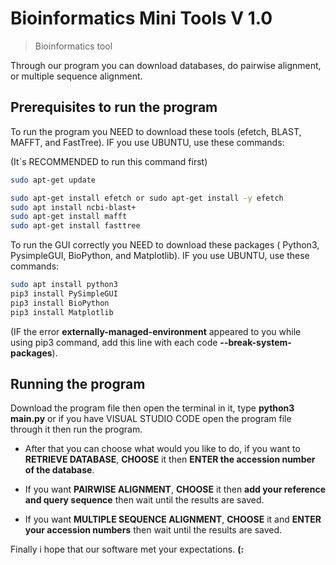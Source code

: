 # Bioinformatics Mini Tools V 1.0
> Bioinformatics tool

Through our program you can download databases, do pairwise alignment, or multiple sequence alignment.

## Prerequisites to run the program

To run the program you NEED to download these tools (efetch, BLAST, MAFFT, and FastTree). IF you use UBUNTU, use these commands:

(It`s RECOMMENDED to run this command first)
```sh
sudo apt-get update
```
```sh
sudo apt-get install efetch or sudo apt-get install -y efetch
sudo apt install ncbi-blast+
sudo apt-get install mafft
sudo apt-get install fasttree
```

To run the GUI correctly you NEED to download these packages ( Python3, PysimpleGUI, BioPython, and Matplotlib). IF you use UBUNTU, use these commands:

```sh
sudo apt install python3
pip3 install PySimpleGUI
pip3 install BioPython
pip3 install Matplotlib
```
(IF the error **externally-managed-environment** appeared to you while using pip3 command, add this line with each code **--break-system-packages**).

## Running the program

Download the program file then open the terminal in it, type **python3 main.py** or if you have VISUAL STUDIO CODE open the program file through it then run the program.

* After that you can choose what would you like to do, if you want to **RETRIEVE DATABASE**, **CHOOSE** it then **ENTER the accession number of the database**.

* If you want **PAIRWISE ALIGNMENT**, **CHOOSE** it then **add your reference and query sequence** then wait until the results are saved.

* If you want **MULTIPLE SEQUENCE ALIGNMENT**, **CHOOSE** it and **ENTER your accession numbers** then wait until the results are saved.

Finally i hope that our software met your expectations. **(:**
